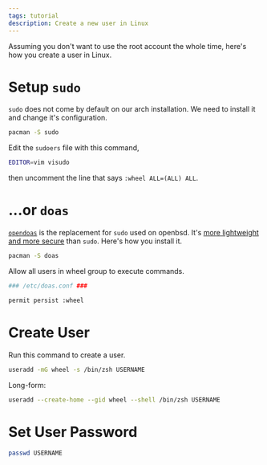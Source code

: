 ```yaml
---
tags: tutorial
description: Create a new user in Linux
---
```

Assuming you don't want to use the root account the whole time, here's how you create a user in Linux.

# Setup `sudo`
`sudo` does not come by default on our arch installation. We need to install it and change it's configuration.
```sh
pacman -S sudo
```

Edit the `sudoers` file with this command,
```sh
EDITOR=vim visudo
```
then uncomment the line that says `:wheel ALL=(ALL) ALL`.

# ...or `doas`
[`opendoas`](https://wiki.archlinux.org/title/Doas) is the replacement for `sudo` used on openbsd. It's [more lightweight and more secure](https://www.youtube.com/watch?v=brXd12LstgA) than `sudo`. Here's how you install it.
```sh
pacman -S doas
```

Allow all users in wheel group to execute commands.
```sh
### /etc/doas.conf ###

permit persist :wheel
```

# Create User
Run this command to create a user.
```sh
useradd -mG wheel -s /bin/zsh USERNAME
```

Long-form:
```sh
useradd --create-home --gid wheel --shell /bin/zsh USERNAME
```

# Set User Password
```sh
passwd USERNAME
```
